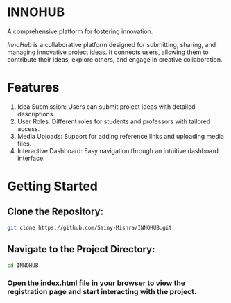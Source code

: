 # INNOHUB
A comprehensive platform for fostering innovation.
<br>

*InnoHub* is a collaborative platform designed for submitting, sharing, and managing innovative project ideas. It connects users, allowing them to contribute their ideas, explore others, and engage in creative collaboration.

# Features
1. Idea Submission: Users can submit project ideas with detailed descriptions.<br>
2. User Roles: Different roles for students and professors with tailored access.<br>
3. Media Uploads: Support for adding reference links and uploading media files.<br>
4. Interactive Dashboard: Easy navigation through an intuitive dashboard interface.

# Getting Started
## Clone the Repository:
```bash
git clone https://github.com/Sainy-Mishra/INNOHUB.git
```
## Navigate to the Project Directory:
```bash
cd INNOHUB
```
<h3>Open the index.html file in your browser to view the registration page and start interacting with the project.</h3>
